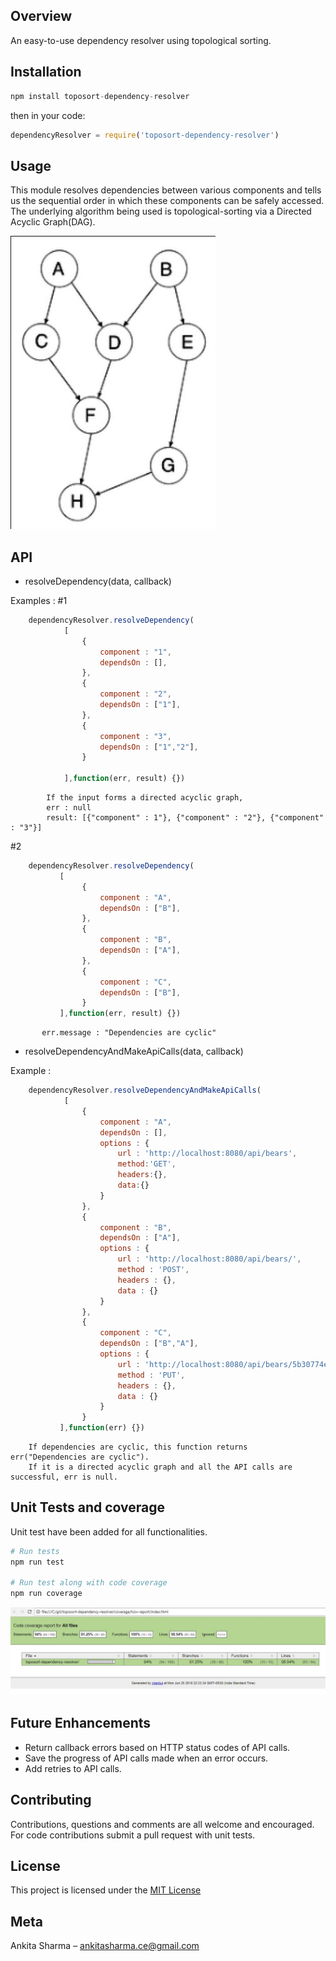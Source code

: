 ## Overview

An easy-to-use dependency resolver using topological sorting.

## Installation

```js
npm install toposort-dependency-resolver
```

then in your code:

```js
dependencyResolver = require('toposort-dependency-resolver')
```

## Usage

This module resolves dependencies between various components and tells us the sequential order in which these components can be safely accessed.
The underlying algorithm being used is topological-sorting via a Directed Acyclic Graph(DAG).

![DAG](/static/directedacyclic.jpg?raw=true)


## API

* resolveDependency(data, callback)

Examples : 
#1
```js
	dependencyResolver.resolveDependency(
			[
				{
					component : "1", 
					dependsOn : [], 
				},
				{
					component : "2", 
					dependsOn : ["1"], 
				},
				{
					component : "3", 
					dependsOn : ["1","2"], 
				}

			],function(err, result) {})
```
			If the input forms a directed acyclic graph,
			err : null
			result: [{"component" : 1"}, {"component" : "2"}, {"component" : "3"}]

#2

```js
	dependencyResolver.resolveDependency(
		   [
           		{
					component : "A", 
					dependsOn : ["B"], 
				},
				{
					component : "B", 
					dependsOn : ["A"], 
				},
				{
					component : "C", 
					dependsOn : ["B"], 
				}
		   ],function(err, result) {})
```
		   err.message : "Dependencies are cyclic"

* resolveDependencyAndMakeApiCalls(data, callback)

Example :

```js
	dependencyResolver.resolveDependencyAndMakeApiCalls(
			[
           		{
					component : "A", 
					dependsOn : [],
					options : {
 						url : 'http://localhost:8080/api/bears',
						method:'GET',
						headers:{},
						data:{}
					} 
				},
				{
					component : "B", 
					dependsOn : ["A"],
					options : {
						url : 'http://localhost:8080/api/bears/',
						method : 'POST',
						headers : {},
						data : {}
					} 
				},
				{
					component : "C", 
					dependsOn : ["B","A"],
					options : {
						url : 'http://localhost:8080/api/bears/5b30774ebebd0f1700a39acf',
						method : 'PUT',
						headers : {},
						data : {}
				    } 
				}
		   ],function(err) {})
```

		If dependencies are cyclic, this function returns err("Dependencies are cyclic").
	    If it is a directed acyclic graph and all the API calls are successful, err is null.



## Unit Tests and coverage

Unit test have been added for all functionalities.

```sh
# Run tests
npm run test

# Run test along with code coverage
npm run coverage
```
![Coverage](/static/coverage.jpg?raw=true)

## Future Enhancements

* Return callback errors based on HTTP status codes of API calls.
* Save the progress of API calls made when an error occurs.
* Add retries to API calls.

## Contributing

Contributions, questions and comments are all welcome and encouraged. For code contributions submit a pull request with unit tests.

## License

This project is licensed under the [MIT License](https://github.com/ankitasharmace/toposort-dependency-resolver/blob/master/LICENSE)

## Meta

Ankita Sharma – ankitasharma.ce@gmail.com
